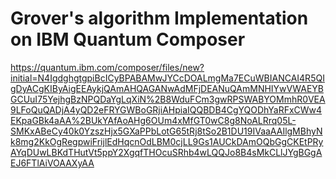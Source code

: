 # Grover's algorithm Implementation on IBM Quantum Composer
https://quantum.ibm.com/composer/files/new?initial=N4IgdghgtgpiBcICyBPABAMwJYCcDOALmgMa7ECuWBIANCAI4R5QIgDyACgKIByAigEEAykjQAmAHQAGANwAdMFjDEANuQAmMNHIYwVWAEYBGCUuI75YejhgBzNPQDaYgLqXiN%2B8WduFCm3gwRPSWABYOMmhR0VEA9LFoQuQADjA4yQD2eFRYGWBoGRjiAHpiaIQQBDB4CgYQODhYaRFxCWw4EKpaGBk4aAA%2BUkYAfAoAHg6OUm4xMfGT0wC8g8NoALRrq05L-SMKxABeCy40k0YzszHjx5GXaPPbLotG65tRj8tSo2B1DU19IVaaAAIlgMBhyNk8mg2KkOgRegpwiFrijlEdHqcnOdLBM0cjLL9Gs1AUCkDAmOQbGgCKEtPRyAYqDUwLBKdTHutVt5ppY2XgqfTHOcuSRhb4wLQQJo8B4sMkCLlJYgBGgAEJ6FTlAiVOAAXyAA
